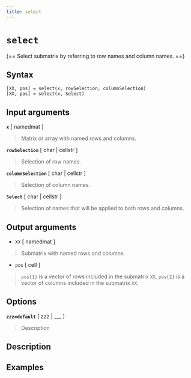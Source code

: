```yaml
---
title: select
---
```


# `select`

{== Select submatrix by referring to row names and column names. ==}


## Syntax 

    [XX, pos] = select(x, rowSelection, columnSelection)
    [XX, pos] = select(x, Select)


## Input arguments 

__`x`__ [ namedmat ]
>
> Matrix or array with named rows and columns.
>

__`rowSelection`__ [ char | cellstr ]
>
> Selection of row names.
>

__`columnSelection`__ [ char | cellstr ]
>
> Selection of column names.
>

__`Select`__ [ char | cellstr ]
> 
> Selection of names that will be applied
> to both rows and columns.
>

## Output arguments 

* `XX` [ namedmat ]
>
> Submatrix with named rows and columns.
>

* `pos` [ cell ]
> 
> `pos{1}` is a vector of rows included in the submatrix
> `XX`, `pos{2}` is a vector of columns included in the submatrix `XX`.
>

## Options 

__`zzz=default`__ [ zzz | ___ ]
> 
> Description
> 


## Description 



## Examples

```matlab
```

